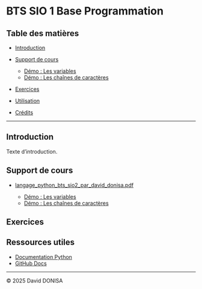 # BTS SIO 1 Base Programmation

## Table des matières
- [Introduction](#introduction)
- [Support de cours](#support-de-cours)
    - [Démo : Les variables](#démo--les-variables)
	- [Démo : Les chaînes de caractères](#démo--les-chaînes-de-caractères)
- [Exercices](#exercices)

- [Utilisation](#utilisation)
- [Crédits](#crédits)

---

## Introduction
Texte d’introduction.

## Support de cours

- [langage_python_bts_sio2_par_david_donisa.pdf](01_cours/langage_python_bts_sio2_par_david_donisa.pdf)

  - [Démo : Les variables](01_cours/demos/01_variables.py)
  - [Démo : Les chaînes de caractères](01_cours/demos/02_manip_strings.py)

## Exercices


## Ressources utiles

- [Documentation Python](https://docs.python.org/fr/3/)
- [GitHub Docs](https://docs.github.com/fr)

---

© 2025 David DONISA

